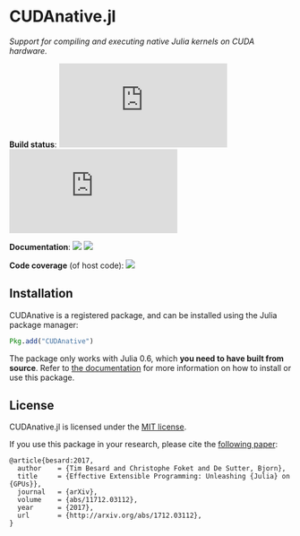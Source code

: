 CUDAnative.jl
=============

*Support for compiling and executing native Julia kernels on CUDA hardware.*

**Build status**: [![][buildbot-julia06-img]][buildbot-julia06-url] [![][buildbot-juliadev-img]][buildbot-juliadev-url]

**Documentation**: [![][docs-stable-img]][docs-stable-url] [![][docs-latest-img]][docs-latest-url]

**Code coverage** (of host code): [![][coverage-img]][coverage-url]

[buildbot-julia06-img]: http://ci.maleadt.net/shields/build.php?builder=CUDAnative-julia06-x86-64bit&name=julia%200.6
[buildbot-julia06-url]: http://ci.maleadt.net/shields/url.php?builder=CUDAnative-julia06-x86-64bit
[buildbot-juliadev-img]: http://ci.maleadt.net/shields/build.php?builder=CUDAnative-juliadev-x86-64bit&name=julia%20dev
[buildbot-juliadev-url]: http://ci.maleadt.net/shields/url.php?builder=CUDAnative-juliadev-x86-64bit

[docs-stable-img]: https://img.shields.io/badge/docs-stable-blue.svg
[docs-stable-url]: http://juliagpu.github.io/CUDAnative.jl/stable
[docs-latest-img]: https://img.shields.io/badge/docs-latest-blue.svg
[docs-latest-url]: http://juliagpu.github.io/CUDAnative.jl/latest

[coverage-img]: https://codecov.io/gh/JuliaGPU/CUDAnative.jl/coverage.svg
[coverage-url]: https://codecov.io/gh/JuliaGPU/CUDAnative.jl


Installation
------------

CUDAnative is a registered package, and can be installed using the Julia package manager:

```julia
Pkg.add("CUDAnative")
```

The package only works with Julia 0.6, which **you need to have built from source**. Refer
to [the documentation][docs-stable-url] for more information on how to install or use this
package.


License
-------

CUDAnative.jl is licensed under the [MIT license](LICENSE.md).

If you use this package in your research, please cite the [following
paper](https://arxiv.org/abs/1712.03112):

```
@article{besard:2017,
  author    = {Tim Besard and Christophe Foket and De Sutter, Bjorn},
  title     = {Effective Extensible Programming: Unleashing {Julia} on {GPUs}},
  journal   = {arXiv},
  volume    = {abs/11712.03112},
  year      = {2017},
  url       = {http://arxiv.org/abs/1712.03112},
}
```
